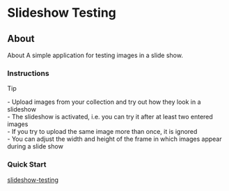 # Slideshow Testing
## About
About
A simple application for testing images in a slide show.
### Instructions
> [!TIP]
> \- Upload images from your collection and try out how they look in a slideshow<br>
> \- The slideshow is activated, i.e. you can try it after at least two entered images<br>
> \- If you try to upload the same image more than once, it is ignored<br>
> \- You can adjust the width and height of the frame in which images appear during a slide show
### Quick Start
[slideshow-testing](https://dirtyoldtown.github.io/slideshow-testing/)

